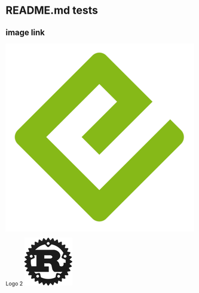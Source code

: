 # README.md tests

## image link

![Awesome image in the same folder](Epub_logo.svg "Awesome")

Logo 2
![Logo on top](../assets/rust-logo.png)
